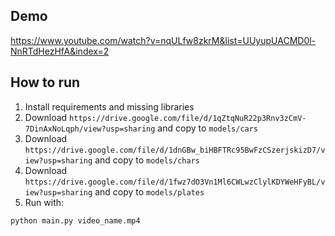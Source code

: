 ## Demo

https://www.youtube.com/watch?v=nqULfw8zkrM&list=UUyupUACMD0l-NnRTdHezHfA&index=2

## How to run

1. Install requirements and missing libraries
2. Download
`https://drive.google.com/file/d/1qZtqNuR22p3Rnv3zCmV-7DinAxNoLqph/view?usp=sharing` 
and copy to
`models/cars`
3. Download
`https://drive.google.com/file/d/1dnGBw_biHBFTRc95BwFzCSzerjskizD7/view?usp=sharing`
and copy to 
`models/chars`
4. Download
`https://drive.google.com/file/d/1fwz7dO3Vn1Ml6CWLwzClylKDYWeHFyBL/view?usp=sharing`
and copy to
`models/plates`
5. Run with:

`python main.py video_name.mp4`
